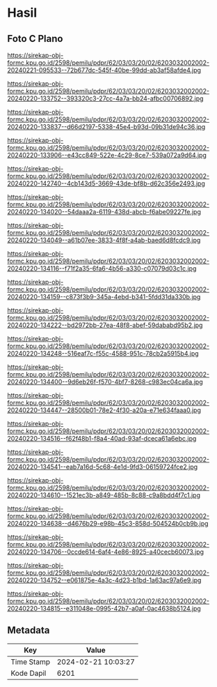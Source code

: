 # Hasil

## Foto C Plano

https://sirekap-obj-formc.kpu.go.id/2598/pemilu/pdpr/62/03/03/20/02/6203032002002-20240221-095533--72b677dc-545f-40be-99dd-ab3af58afde4.jpg

https://sirekap-obj-formc.kpu.go.id/2598/pemilu/pdpr/62/03/03/20/02/6203032002002-20240220-133752--393320c3-27cc-4a7a-bb24-afbc00706892.jpg

https://sirekap-obj-formc.kpu.go.id/2598/pemilu/pdpr/62/03/03/20/02/6203032002002-20240220-133837--d66d2197-5338-45e4-b93d-09b31de94c36.jpg

https://sirekap-obj-formc.kpu.go.id/2598/pemilu/pdpr/62/03/03/20/02/6203032002002-20240220-133906--e43cc849-522e-4c29-8ce7-539a072a9d64.jpg

https://sirekap-obj-formc.kpu.go.id/2598/pemilu/pdpr/62/03/03/20/02/6203032002002-20240220-142740--4cb143d5-3669-43de-bf8b-d62c356e2493.jpg

https://sirekap-obj-formc.kpu.go.id/2598/pemilu/pdpr/62/03/03/20/02/6203032002002-20240220-134020--54daaa2a-6119-438d-abcb-f6abe09227fe.jpg

https://sirekap-obj-formc.kpu.go.id/2598/pemilu/pdpr/62/03/03/20/02/6203032002002-20240220-134049--a61b07ee-3833-4f8f-a4ab-baed6d8fcdc9.jpg

https://sirekap-obj-formc.kpu.go.id/2598/pemilu/pdpr/62/03/03/20/02/6203032002002-20240220-134116--f71f2a35-6fa6-4b56-a330-c07079d03c1c.jpg

https://sirekap-obj-formc.kpu.go.id/2598/pemilu/pdpr/62/03/03/20/02/6203032002002-20240220-134159--c873f3b9-345a-4ebd-b341-5fdd31da330b.jpg

https://sirekap-obj-formc.kpu.go.id/2598/pemilu/pdpr/62/03/03/20/02/6203032002002-20240220-134222--bd2972bb-27ea-48f8-abef-59dababd95b2.jpg

https://sirekap-obj-formc.kpu.go.id/2598/pemilu/pdpr/62/03/03/20/02/6203032002002-20240220-134248--516eaf7c-f55c-4588-951c-78cb2a5915b4.jpg

https://sirekap-obj-formc.kpu.go.id/2598/pemilu/pdpr/62/03/03/20/02/6203032002002-20240220-134400--9d6eb26f-f570-4bf7-8268-c983ec04ca6a.jpg

https://sirekap-obj-formc.kpu.go.id/2598/pemilu/pdpr/62/03/03/20/02/6203032002002-20240220-134447--28500b01-78e2-4f30-a20a-e71e634faaa0.jpg

https://sirekap-obj-formc.kpu.go.id/2598/pemilu/pdpr/62/03/03/20/02/6203032002002-20240220-134516--f62f48b1-f8a4-40ad-93af-dceca61a6ebc.jpg

https://sirekap-obj-formc.kpu.go.id/2598/pemilu/pdpr/62/03/03/20/02/6203032002002-20240220-134541--eab7a16d-5c68-4e1d-9fd3-06159724fce2.jpg

https://sirekap-obj-formc.kpu.go.id/2598/pemilu/pdpr/62/03/03/20/02/6203032002002-20240220-134610--1521ec3b-a849-485b-8c88-c9a8bdd4f7c1.jpg

https://sirekap-obj-formc.kpu.go.id/2598/pemilu/pdpr/62/03/03/20/02/6203032002002-20240220-134638--d4676b29-e98b-45c3-858d-504524b0cb9b.jpg

https://sirekap-obj-formc.kpu.go.id/2598/pemilu/pdpr/62/03/03/20/02/6203032002002-20240220-134706--0ccde614-6af4-4e86-8925-a40cecb60073.jpg

https://sirekap-obj-formc.kpu.go.id/2598/pemilu/pdpr/62/03/03/20/02/6203032002002-20240220-134752--e061875e-4a3c-4d23-b1bd-1a63ac97a6e9.jpg

https://sirekap-obj-formc.kpu.go.id/2598/pemilu/pdpr/62/03/03/20/02/6203032002002-20240220-134815--e311048e-0995-42b7-a0af-0ac4638b5124.jpg


## Metadata

| Key        | Value               |
| ---------- | ------------------- |
| Time Stamp | 2024-02-21 10:03:27 |
| Kode Dapil | 6201                |



